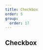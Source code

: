```yaml
---
title: Checkbox
order: 5
group:
  order: 17
---
```


## Checkbox

<code src="./checkbox/index.tsx" />

<API src="../../../components/checkbox/index.tsx"></API>
